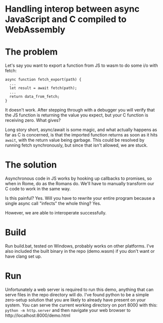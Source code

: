 # Handling interop between async JavaScript and C compiled to WebAssembly

# The problem
Let's say you want to export a function from JS to wasm to do some i/o with fetch:
```
async function fetch_export(path) {
  ...
  let result = await fetch(path);
  ...
  return data_from_fetch;
}
```
It doesn't work. After stepping through with a debugger you will verify that the JS function is returning the value you expect, but your C function is receiving zero.
What gives?

Long story short, async/await is some magic, and what actually happens as far as C is concerned, is that the imported function returns as soon as it hits `await`, with the return value being garbage.
This could be resolved by running fetch synchronously, but since that isn't allowed, we are stuck.

# The solution
Asynchronous code in JS works by hooking up callbacks to promises, so when in Rome, do as the Romans do.
We'll have to manually transform our C code to work in the same way.

Is this painful? Yes.
Will you have to rewrite your entire program because a single async call "infects" the whole thing? Yes.

However, we are able to interoperate successfully.

# Build
Run build.bat, tested on Windows, probably works on other platforms. I've also included the built binary in the repo (demo.wasm) if you don't want or have clang set up.

# Run
Unfortunately a web server is required to run this demo, anything that can serve files in the repo directory will do.
I've found python to be a simple zero-setup solution that you are likely to already have present on your system. You can serve the current working directory on port 8000 with this: `python -m http.server`
and then navigate your web browser to http://localhost:8000/demo.html
